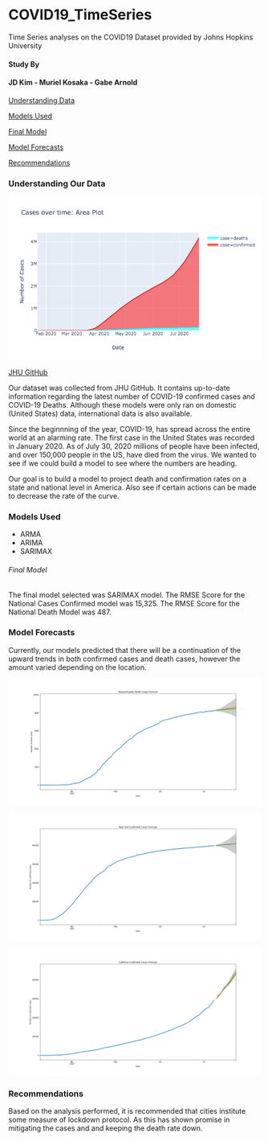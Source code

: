 # COVID19_TimeSeries
Time Series analyses on the COVID19 Dataset provided by Johns Hopkins University

#### Study By
#### JD Kim - Muriel Kosaka -  Gabe Arnold


[Understanding Data](#understanding)


[Models Used](#models_used)


[Final Model](#final_model)


[Model Forecasts](#model_forecasts)


[Recommendations](#recommendations)


<h3 name='understanding'>Understanding Our Data</h3>

![COVID-19 Cases](./Images/Cases_Over_time.png)

[JHU GitHub](https://github.com/CSSEGISandData/COVID-19/tree/master/csse_covid_19_data) 

<p>
Our dataset was collected from JHU GitHub. It contains up-to-date information regarding the latest number of COVID-19 confirmed cases and COVID-19 Deaths. Although these models were only ran on domestic (United States) data, international data is also available.
</p>

<p>
Since the beginnning of the year, COVID-19, has spread across the entire world at an alarming rate. The first case in the United States was recorded in January 2020. As of July 30, 2020 millions of people have been infected, and over 150,000 people in the US, have died from the virus. We wanted to see if we could build a model to see where the numbers are heading.
</p>

<p>
Our goal is to build a model to project death and confirmation rates on a state and national level in America. Also see if certain actions can be made to decrease the rate of the curve.
</p>

<h3 name='models_used'>Models Used</h3>
    
<ul>
    <li>ARMA</li>    
    <li>ARIMA</li>
    <li>SARIMAX</li>
</ul>

<h6 name = 'final_model'>Final Model</h6>

<p>
The final model selected was SARIMAX model. The RMSE Score for the National Cases Confirmed model was 15,325. The RMSE Score for the National Death Model was 487.
</p>

<h3 name='findings>Findings</h3>

<h6>Confirmed Cases </h6>

<p>
Highly populated areas were hit extremely hard. We believe that it is a result of the dense population and high transmission rates. New York City and Cook County (Chicago), had large jumps in the number of people that were initially infected during the lockdown phase, however, data shows a smoothing in the recent rate of cases, even after reopening. It should also be noted that both of these cities instituted a lockdown relatively early and longer in the US.
</p>

![Cook County/Chicago Confirmed Cases](./graphs/chicago_confimed.png)
    
<p>
Recently, the counties of Los Angeles County, California, Harris County, Texas (Dallas), and Maricopa, Arizona (Phoenix), have seen large increases in the number of people that have recently contracted the disease. Los Angeles, even though they instituted a longer lockdown compared to other cities in America, has faced a rapid increase in the number of confirmed cases. Harris County, Texas and Maricopa, Arizona had shorter lockdown periods and are now experiencing a rapid increase in cases after reopening.
</p>

![Phoenix Metro](./graphs/phoenix.png)

![Harris County, Texas](./graphs/harris_county.png)

<p>
Additionally, we noticed in median populated (~12,000 People) regions, that had shorter lockdown periods are experiencing high rates of infection.
</p>

<p>Areas with small populations (Less than 1,000 People), face small amounts of Contamination Cases.</p>

<p>In large (>4,000,000) and median populated regions generally saw a spike after the Fourth of July.</p>

<h6>Death Cases</h6>

<p>
Death cases were similar to confirmed cases. Large metropolitans that were hit early experienced very high death rates. As we transition to overall state data, we can see New York, California, and Massachusetts are all leading the nation in COVID-19 deaths. 
</p>
    
![US Death Count](./graphs/top_10_states.png)

<h3 name='model_forecasts'>Model Forecasts</h3>

<p>Currently, our models predicted that there will be a continuation of the upward trends in both confirmed cases and death cases, however the amount varied depending on the location. </p>

![Mass State Forecast](./Images/Massachusetts_Death_Cases_Forecast.png)

![New York City Confirmed Cases](./Images/New_York_Confirmed_Cases_Forecast.png)

![California State Confirmed Cases](./Images/California_Confirmed_Cases_Forecast.png)

<h3 name='recommendations'>Recommendations</h3>

<p>
Based on the analysis performed, it is recommended that cities institute some measure of lockdown protocol. As this has shown promise in mitigating the cases and and keeping the death rate down.
</p>


